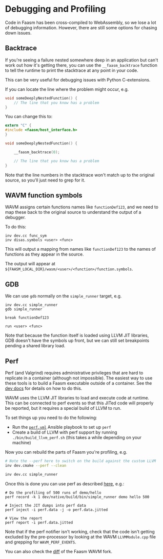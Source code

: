 # Debugging and Profiling

Code in Faasm has been cross-compiled to WebAssembly, so we lose a lot of
debugging information. However, there are still some options for chasing down
issues.

## Backtrace

If you're seeing a failure nested somewhere deep in an application but can't 
work out how it's getting there, you can use the `__faasm_backtrace` function 
to tell the runtime to print the stacktrace at any point in your code.

This can be very useful for debugging issues with Python C-extensions.

If you can locate the line where the problem might occur, e.g.

```c
void someDeeplyNestedFunction() {
    // The line that you know has a problem
}
```

You can change this to:

```c
extern "C" {
#include <faasm/host_interface.h>
}

void someDeeplyNestedFunction() {

    __faasm_backtrace(0);

    // The line that you know has a problem
}
```

Note that the line numbers in the stacktrace won't match up to the original
source, so you'll just need to grep for it.

## WAVM function symbols

WAVM assigns certain functions names like `functionDef123`, and we need to map 
these back to the original source to understand the output of a debugger.

To do this:

```
inv dev.cc func_sym
inv disas.symbols <user> <func>
```

This will output a mapping from names like `functionDef123` to the names of 
functions as they appear in the source.

The output will appear at
`${FAASM_LOCAL_DIR}/wasm/<user>/<function>/function.symbols`.

## GDB

We can use `gdb` normally on the `simple_runner` target, e.g.

```
inv dev.cc simple_runner
gdb simple_runner

break functionDef123

run <user> <func>
```

Note that because the function itself is loaded using LLVM JIT libraries, GDB 
doesn't have the symbols up front, but we can still set breakpoints pending a
shared library load.

## Perf

Perf (and Valgrind) requires administrative privileges that are hard to
replicate in a container (although not impossible). The easiest way to use these
tools is to build a Faasm executable outside of a container. See the [dev
docs](development.md) for details on how to do this.

WAVM uses the LLVM JIT libraries to load and execute code at runtime. This can
be connected to perf events so that this JITed code will properly be reported,
but it requires a special build of LLVM to run.

To set things up you need to do the following:

- Run the [`perf.yml`](../ansible/perf.yml) Ansible playbook to set up `perf`
- Create a build of LLVM with perf support by running `./bin/build_llvm_perf.sh`
  (this takes a while depending on your machine)

Now you can rebuild the parts of Faasm you're profiling, e.g.

```bash
# Note the --perf here to switch on the build against the custom LLVM
inv dev.cmake --perf --clean

inv dev.cc simple_runner
```

Once this is done you can use perf as described
[here](https://lwn.net/Articles/633846/), e.g.:

```
# Do the profiling of 500 runs of demo/hello
perf record -k 1 dev/native/build/bin/simple_runner demo hello 500

# Inject the JIT dumps into perf data
perf inject -i perf.data -j -o perf.data.jitted

# View the report
perf report -i perf.data.jitted
```
 
Note that if the perf notifier isn't working, check that the code isn't getting
excluded by the pre-processor by looking at the WAVM `LLVMModule.cpp` file and
grepping for `WAVM_PERF_EVENTS`.

You can also check the
[diff](https://github.com/WAVM/WAVM/compare/master...faasm:faasm) of the Faasm
WAVM fork.
